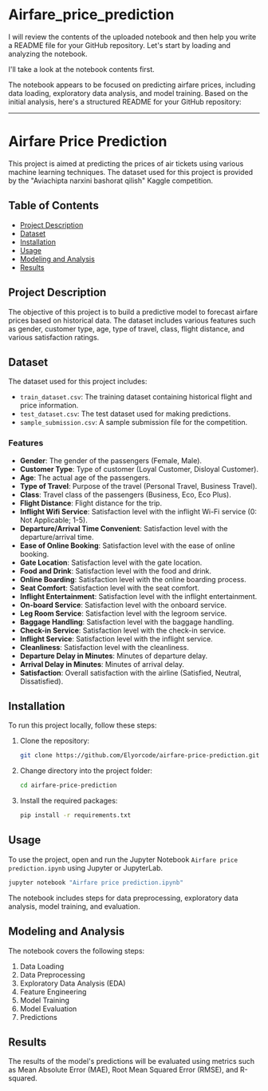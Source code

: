 # Airfare_price_prediction

I will review the contents of the uploaded notebook and then help you write a README file for your GitHub repository. Let's start by loading and analyzing the notebook.

I'll take a look at the notebook contents first.

The notebook appears to be focused on predicting airfare prices, including data loading, exploratory data analysis, and model training. Based on the initial analysis, here's a structured README for your GitHub repository:

---

# Airfare Price Prediction

This project is aimed at predicting the prices of air tickets using various machine learning techniques. The dataset used for this project is provided by the "Aviachipta narxini bashorat qilish" Kaggle competition.

## Table of Contents
- [Project Description](#project-description)
- [Dataset](#dataset)
- [Installation](#installation)
- [Usage](#usage)
- [Modeling and Analysis](#modeling-and-analysis)
- [Results](#results)

## Project Description
The objective of this project is to build a predictive model to forecast airfare prices based on historical data. The dataset includes various features such as gender, customer type, age, type of travel, class, flight distance, and various satisfaction ratings.

## Dataset
The dataset used for this project includes:
- `train_dataset.csv`: The training dataset containing historical flight and price information.
- `test_dataset.csv`: The test dataset used for making predictions.
- `sample_submission.csv`: A sample submission file for the competition.

### Features
- **Gender**: The gender of the passengers (Female, Male).
- **Customer Type**: Type of customer (Loyal Customer, Disloyal Customer).
- **Age**: The actual age of the passengers.
- **Type of Travel**: Purpose of the travel (Personal Travel, Business Travel).
- **Class**: Travel class of the passengers (Business, Eco, Eco Plus).
- **Flight Distance**: Flight distance for the trip.
- **Inflight Wifi Service**: Satisfaction level with the inflight Wi-Fi service (0: Not Applicable; 1-5).
- **Departure/Arrival Time Convenient**: Satisfaction level with the departure/arrival time.
- **Ease of Online Booking**: Satisfaction level with the ease of online booking.
- **Gate Location**: Satisfaction level with the gate location.
- **Food and Drink**: Satisfaction level with the food and drink.
- **Online Boarding**: Satisfaction level with the online boarding process.
- **Seat Comfort**: Satisfaction level with the seat comfort.
- **Inflight Entertainment**: Satisfaction level with the inflight entertainment.
- **On-board Service**: Satisfaction level with the onboard service.
- **Leg Room Service**: Satisfaction level with the legroom service.
- **Baggage Handling**: Satisfaction level with the baggage handling.
- **Check-in Service**: Satisfaction level with the check-in service.
- **Inflight Service**: Satisfaction level with the inflight service.
- **Cleanliness**: Satisfaction level with the cleanliness.
- **Departure Delay in Minutes**: Minutes of departure delay.
- **Arrival Delay in Minutes**: Minutes of arrival delay.
- **Satisfaction**: Overall satisfaction with the airline (Satisfied, Neutral, Dissatisfied).

## Installation
To run this project locally, follow these steps:

1. Clone the repository:
    ```bash
    git clone https://github.com/Elyorcode/airfare-price-prediction.git
    ```
2. Change directory into the project folder:
    ```bash
    cd airfare-price-prediction
    ```
3. Install the required packages:
    ```bash
    pip install -r requirements.txt
    ```

## Usage
To use the project, open and run the Jupyter Notebook `Airfare price prediction.ipynb` using Jupyter or JupyterLab.

```bash
jupyter notebook "Airfare price prediction.ipynb"
```

The notebook includes steps for data preprocessing, exploratory data analysis, model training, and evaluation.

## Modeling and Analysis
The notebook covers the following steps:
1. Data Loading
2. Data Preprocessing
3. Exploratory Data Analysis (EDA)
4. Feature Engineering
5. Model Training
6. Model Evaluation
7. Predictions

## Results
The results of the model's predictions will be evaluated using metrics such as Mean Absolute Error (MAE), Root Mean Squared Error (RMSE), and R-squared.
